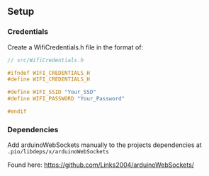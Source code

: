 ## Setup
### Credentials
Create a WifiCredentials.h file in the format of:

```cpp
// src/WifiCredentials.h

#ifndef WIFI_CREDENTIALS_H
#define WIFI_CREDENTIALS_H

#define WIFI_SSID "Your_SSD"
#define WIFI_PASSWORD "Your_Password"

#endif
```

### Dependencies
Add arduinoWebSockets manually to the projects dependencies at `.pio/libdeps/x/arduinoWebSockets`

Found here: https://github.com/Links2004/arduinoWebSockets/
